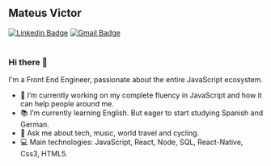 ## Mateus Victor
[![Linkedin Badge](https://img.shields.io/badge/-mateussv-blue?style=flat-square&logo=Linkedin&logoColor=white&link=https://www.linkedin.com/in/mateus-victor/)](https://www.linkedin.com/in/mateus-victor/)
[![Gmail Badge](https://img.shields.io/badge/-mateus.svictor@gmail.com-c14438?style=flat-square&logo=Gmail&logoColor=white&link=mailto:mateus.svictor@gmail.com)](mailto:mateus.svictor@gmail.com)  
<br>

### Hi there 👋


I'm a Front End Engineer, passionate about the entire JavaScript ecosystem.

* 🔭 I’m currently working on my complete fluency in JavaScript and how it can help people around me.
* :books: I’m currently learning English. But eager to start studying Spanish and German.
* 💬 Ask me about tech, music, world travel and cycling.
* :computer: Main technologies: JavaScript, React, Node, SQL, React-Native, Css3, HTML5.

